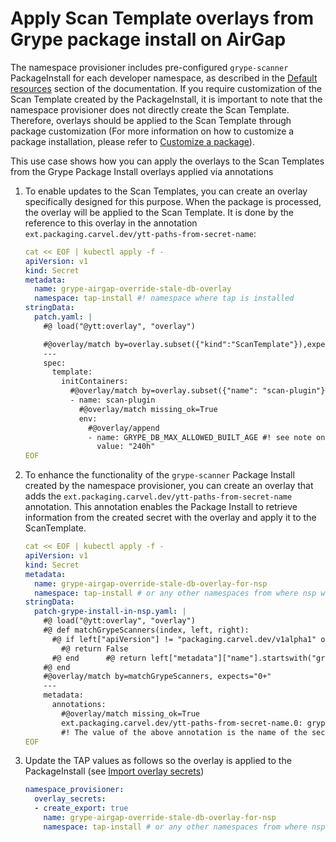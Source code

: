# Apply Scan Template overlays from Grype package install on AirGap

The namespace provisioner includes pre-configured `grype-scanner` PackageInstall for each developer namespace, as described in the [Default resources]((namespace-provisioner/default-resources.hbs.md)) section of the documentation. If you require customization of the Scan Template created by the PackageInstall, it is important to note that the namespace provisioner does not directly create the Scan Template. Therefore, overlays should be applied to the Scan Template through package customization (For more information on how to customize a package installation, please refer to [Customize a package](customize-package-installation.hbs.md)).

This use case shows how you can apply the overlays to the Scan Templates from the Grype Package Install overlays applied via annotations

1. To enable updates to the Scan Templates, you can create an overlay specifically designed for this purpose. When the package is processed, the overlay will be applied to the Scan Template. It is done by the reference to this overlay in the annotation `ext.packaging.carvel.dev/ytt-paths-from-secret-name`:

    ```yaml
    cat << EOF | kubectl apply -f -
    apiVersion: v1
    kind: Secret
    metadata:
      name: grype-airgap-override-stale-db-overlay
      namespace: tap-install #! namespace where tap is installed
    stringData:
      patch.yaml: |
        #@ load("@ytt:overlay", "overlay")

        #@overlay/match by=overlay.subset({"kind":"ScanTemplate"}),expects="1+"
        ---
        spec:
          template:
            initContainers:                                             
              #@overlay/match by=overlay.subset({"name": "scan-plugin"}), expects="1+"
              - name: scan-plugin
                #@overlay/match missing_ok=True
                env:
                  #@overlay/append
                  - name: GRYPE_DB_MAX_ALLOWED_BUILT_AGE #! see note on best practices
                    value: "240h"
    EOF
    ```

2. To enhance the functionality of the `grype-scanner` Package Install created by the namespace provisioner, you can create an overlay that adds the `ext.packaging.carvel.dev/ytt-paths-from-secret-name` annotation. This annotation enables the Package Install to retrieve information from the created secret with the overlay and apply it to the ScanTemplate.

    ```yaml
    cat << EOF | kubectl apply -f -
    apiVersion: v1
    kind: Secret
    metadata:
      name: grype-airgap-override-stale-db-overlay-for-nsp
      namespace: tap-install # or any other namespaces from where nsp will import the secret
    stringData:
      patch-grype-install-in-nsp.yaml: |
        #@ load("@ytt:overlay", "overlay")
        #@ def matchGrypeScanners(index, left, right):
          #@ if left["apiVersion"] != "packaging.carvel.dev/v1alpha1" or left["kind"] != "PackageInstall":
            #@ return False
          #@ end      #@ return left["metadata"]["name"].startswith("grype-scanner")
        #@ end
        #@overlay/match by=matchGrypeScanners, expects="0+"
        ---
        metadata:
          annotations:
            #@overlay/match missing_ok=True
            ext.packaging.carvel.dev/ytt-paths-from-secret-name.0: grype-airgap-override-stale-db-overlay
            #! The value of the above annotation is the name of the secret that contains the grype overlay
    EOF
    ```

3. Update the TAP values as follows so the overlay is applied to the PackageInstall (see [Import overlay secrets](namespace-provisioner/customize-installation.hbs.md#import-overlay-secrets))

    ```yaml
    namespace_provisioner:
      overlay_secrets:
      - create_export: true
        name: grype-airgap-override-stale-db-overlay-for-nsp
        namespace: tap-install # or any other namespaces from where nsp will import the secret
    ```
